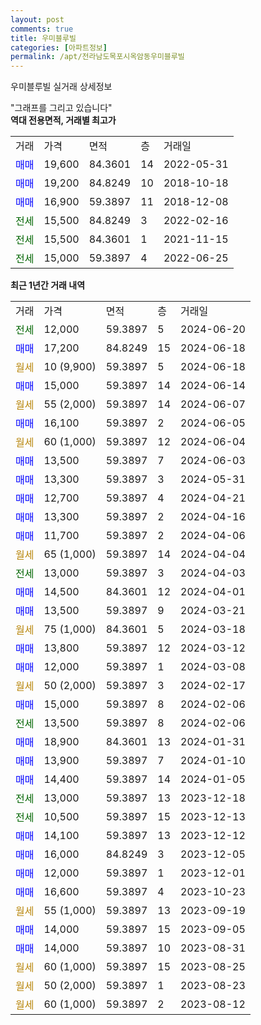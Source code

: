 ```yaml
---
layout: post
comments: true
title: 우미블루빌
categories: [아파트정보]
permalink: /apt/전라남도목포시옥암동우미블루빌
---
```


우미블루빌 실거래 상세정보

<script type="text/javascript">
  google.charts.load('current', {'packages':['line', 'corechart']});
  google.charts.setOnLoadCallback(drawChart);

  function drawChart() {
    var data = new google.visualization.DataTable();
    data.addColumn('date', '거래일');
    data.addColumn('number', "매매");
    data.addColumn('number', "전세");
    data.addColumn('number', "전매");

    data.addRows([[new Date(Date.parse("2024-06-20")), null, 12000, null], [new Date(Date.parse("2024-06-18")), 17200, null, null], [new Date(Date.parse("2024-06-18")), null, null, null], [new Date(Date.parse("2024-06-14")), 15000, null, null], [new Date(Date.parse("2024-06-07")), null, null, null], [new Date(Date.parse("2024-06-05")), 16100, null, null], [new Date(Date.parse("2024-06-04")), null, null, null], [new Date(Date.parse("2024-06-03")), 13500, null, null], [new Date(Date.parse("2024-05-31")), 13300, null, null], [new Date(Date.parse("2024-04-21")), 12700, null, null], [new Date(Date.parse("2024-04-16")), 13300, null, null], [new Date(Date.parse("2024-04-06")), 11700, null, null], [new Date(Date.parse("2024-04-04")), null, null, null], [new Date(Date.parse("2024-04-03")), null, 13000, null], [new Date(Date.parse("2024-04-01")), 14500, null, null], [new Date(Date.parse("2024-03-21")), 13500, null, null], [new Date(Date.parse("2024-03-18")), null, null, null], [new Date(Date.parse("2024-03-12")), 13800, null, null], [new Date(Date.parse("2024-03-08")), 12000, null, null], [new Date(Date.parse("2024-02-17")), null, null, null], [new Date(Date.parse("2024-02-06")), 15000, null, null], [new Date(Date.parse("2024-02-06")), null, 13500, null], [new Date(Date.parse("2024-01-31")), 18900, null, null], [new Date(Date.parse("2024-01-10")), 13900, null, null], [new Date(Date.parse("2024-01-05")), 14400, null, null], [new Date(Date.parse("2023-12-18")), null, 13000, null], [new Date(Date.parse("2023-12-13")), null, 10500, null], [new Date(Date.parse("2023-12-12")), 14100, null, null], [new Date(Date.parse("2023-12-05")), 16000, null, null], [new Date(Date.parse("2023-12-01")), 12000, null, null], [new Date(Date.parse("2023-10-23")), 16600, null, null], [new Date(Date.parse("2023-09-19")), null, null, null], [new Date(Date.parse("2023-09-05")), 14000, null, null], [new Date(Date.parse("2023-08-31")), 14000, null, null], [new Date(Date.parse("2023-08-25")), null, null, null], [new Date(Date.parse("2023-08-23")), null, null, null], [new Date(Date.parse("2023-08-12")), null, null, null]]);

    var options = {
      hAxis: {
        format: 'yyyy/MM/dd'
      },    
      lineWidth: 0,
      pointsVisible: true,    
      title: '최근 1년간 유형별 실거래가 분포',
      legend: { position: 'bottom' }
    };

    var formatter = new google.visualization.NumberFormat({pattern:'###,###'} );
    formatter.format(data, 1);
    formatter.format(data, 2);
    
    setTimeout(function() {
        var chart = new google.visualization.LineChart(document.getElementById('columnchart_material'));
        chart.draw(data, (options));
        document.getElementById('loading').style.display = 'none';
    }, 200);
  }
</script>


<div id="loading" style="z-index:20; display: block; margin-left: 0px">"그래프를 그리고 있습니다"</div>
<div id="columnchart_material" style="width: 95%; margin-left: 0px; display: block"></div>
<!-- contents start -->
<b>역대 전용면적, 거래별 최고가</b>
<table class="sortable">
    <tr>
      <td>거래</td>
      <td>가격</td>
      <td>면적</td>
      <td>층</td>
      <td>거래일</td>
    </tr>
        <tr>
          <td><a style="color: blue">매매</a></td>
          <td>19,600</td>
          <td>84.3601</td>
          <td>14</td>
          <td>2022-05-31</td>
        </tr>            <tr>
          <td><a style="color: blue">매매</a></td>
          <td>19,200</td>
          <td>84.8249</td>
          <td>10</td>
          <td>2018-10-18</td>
        </tr>            <tr>
          <td><a style="color: blue">매매</a></td>
          <td>16,900</td>
          <td>59.3897</td>
          <td>11</td>
          <td>2018-12-08</td>
        </tr>        
        <tr>
              <td><a style="color: darkgreen">전세</a></td>
              <td>15,500</td>
              <td>84.8249</td>
              <td>3</td>
              <td>2022-02-16</td>
            </tr>            <tr>
              <td><a style="color: darkgreen">전세</a></td>
              <td>15,500</td>
              <td>84.3601</td>
              <td>1</td>
              <td>2021-11-15</td>
            </tr>            <tr>
              <td><a style="color: darkgreen">전세</a></td>
              <td>15,000</td>
              <td>59.3897</td>
              <td>4</td>
              <td>2022-06-25</td>
            </tr>        
    
</table>

<b>최근 1년간 거래 내역</b>

<table class="sortable">
    <tr>
      <td>거래</td>
      <td>가격</td>
      <td>면적</td>
      <td>층</td>
      <td>거래일</td>
    </tr>
    <tr>
      <td><a style="color: darkgreen">전세</a></td>
      <td>12,000</td>
      <td>59.3897</td>
      <td>5</td>
      <td>2024-06-20</td>
    </tr>          <tr>
      <td><a style="color: blue">매매</a></td>
      <td>17,200</td>
      <td>84.8249</td>
      <td>15</td>
      <td>2024-06-18</td>
    </tr>          <tr>
      <td><a style="color: darkgoldenrod">월세</a></td>
      <td>10 (9,900)</td>
      <td>59.3897</td>
      <td>5</td>
      <td>2024-06-18</td>
    </tr>          <tr>
      <td><a style="color: blue">매매</a></td>
      <td>15,000</td>
      <td>59.3897</td>
      <td>14</td>
      <td>2024-06-14</td>
    </tr>          <tr>
      <td><a style="color: darkgoldenrod">월세</a></td>
      <td>55 (2,000)</td>
      <td>59.3897</td>
      <td>14</td>
      <td>2024-06-07</td>
    </tr>          <tr>
      <td><a style="color: blue">매매</a></td>
      <td>16,100</td>
      <td>59.3897</td>
      <td>2</td>
      <td>2024-06-05</td>
    </tr>          <tr>
      <td><a style="color: darkgoldenrod">월세</a></td>
      <td>60 (1,000)</td>
      <td>59.3897</td>
      <td>12</td>
      <td>2024-06-04</td>
    </tr>          <tr>
      <td><a style="color: blue">매매</a></td>
      <td>13,500</td>
      <td>59.3897</td>
      <td>7</td>
      <td>2024-06-03</td>
    </tr>          <tr>
      <td><a style="color: blue">매매</a></td>
      <td>13,300</td>
      <td>59.3897</td>
      <td>3</td>
      <td>2024-05-31</td>
    </tr>          <tr>
      <td><a style="color: blue">매매</a></td>
      <td>12,700</td>
      <td>59.3897</td>
      <td>4</td>
      <td>2024-04-21</td>
    </tr>          <tr>
      <td><a style="color: blue">매매</a></td>
      <td>13,300</td>
      <td>59.3897</td>
      <td>2</td>
      <td>2024-04-16</td>
    </tr>          <tr>
      <td><a style="color: blue">매매</a></td>
      <td>11,700</td>
      <td>59.3897</td>
      <td>2</td>
      <td>2024-04-06</td>
    </tr>          <tr>
      <td><a style="color: darkgoldenrod">월세</a></td>
      <td>65 (1,000)</td>
      <td>59.3897</td>
      <td>14</td>
      <td>2024-04-04</td>
    </tr>          <tr>
      <td><a style="color: darkgreen">전세</a></td>
      <td>13,000</td>
      <td>59.3897</td>
      <td>3</td>
      <td>2024-04-03</td>
    </tr>          <tr>
      <td><a style="color: blue">매매</a></td>
      <td>14,500</td>
      <td>84.3601</td>
      <td>12</td>
      <td>2024-04-01</td>
    </tr>          <tr>
      <td><a style="color: blue">매매</a></td>
      <td>13,500</td>
      <td>59.3897</td>
      <td>9</td>
      <td>2024-03-21</td>
    </tr>          <tr>
      <td><a style="color: darkgoldenrod">월세</a></td>
      <td>75 (1,000)</td>
      <td>84.3601</td>
      <td>5</td>
      <td>2024-03-18</td>
    </tr>          <tr>
      <td><a style="color: blue">매매</a></td>
      <td>13,800</td>
      <td>59.3897</td>
      <td>12</td>
      <td>2024-03-12</td>
    </tr>          <tr>
      <td><a style="color: blue">매매</a></td>
      <td>12,000</td>
      <td>59.3897</td>
      <td>1</td>
      <td>2024-03-08</td>
    </tr>          <tr>
      <td><a style="color: darkgoldenrod">월세</a></td>
      <td>50 (2,000)</td>
      <td>59.3897</td>
      <td>3</td>
      <td>2024-02-17</td>
    </tr>          <tr>
      <td><a style="color: blue">매매</a></td>
      <td>15,000</td>
      <td>59.3897</td>
      <td>8</td>
      <td>2024-02-06</td>
    </tr>          <tr>
      <td><a style="color: darkgreen">전세</a></td>
      <td>13,500</td>
      <td>59.3897</td>
      <td>8</td>
      <td>2024-02-06</td>
    </tr>          <tr>
      <td><a style="color: blue">매매</a></td>
      <td>18,900</td>
      <td>84.3601</td>
      <td>13</td>
      <td>2024-01-31</td>
    </tr>          <tr>
      <td><a style="color: blue">매매</a></td>
      <td>13,900</td>
      <td>59.3897</td>
      <td>7</td>
      <td>2024-01-10</td>
    </tr>          <tr>
      <td><a style="color: blue">매매</a></td>
      <td>14,400</td>
      <td>59.3897</td>
      <td>14</td>
      <td>2024-01-05</td>
    </tr>          <tr>
      <td><a style="color: darkgreen">전세</a></td>
      <td>13,000</td>
      <td>59.3897</td>
      <td>13</td>
      <td>2023-12-18</td>
    </tr>          <tr>
      <td><a style="color: darkgreen">전세</a></td>
      <td>10,500</td>
      <td>59.3897</td>
      <td>15</td>
      <td>2023-12-13</td>
    </tr>          <tr>
      <td><a style="color: blue">매매</a></td>
      <td>14,100</td>
      <td>59.3897</td>
      <td>13</td>
      <td>2023-12-12</td>
    </tr>          <tr>
      <td><a style="color: blue">매매</a></td>
      <td>16,000</td>
      <td>84.8249</td>
      <td>3</td>
      <td>2023-12-05</td>
    </tr>          <tr>
      <td><a style="color: blue">매매</a></td>
      <td>12,000</td>
      <td>59.3897</td>
      <td>1</td>
      <td>2023-12-01</td>
    </tr>          <tr>
      <td><a style="color: blue">매매</a></td>
      <td>16,600</td>
      <td>59.3897</td>
      <td>4</td>
      <td>2023-10-23</td>
    </tr>          <tr>
      <td><a style="color: darkgoldenrod">월세</a></td>
      <td>55 (1,000)</td>
      <td>59.3897</td>
      <td>13</td>
      <td>2023-09-19</td>
    </tr>          <tr>
      <td><a style="color: blue">매매</a></td>
      <td>14,000</td>
      <td>59.3897</td>
      <td>15</td>
      <td>2023-09-05</td>
    </tr>          <tr>
      <td><a style="color: blue">매매</a></td>
      <td>14,000</td>
      <td>59.3897</td>
      <td>10</td>
      <td>2023-08-31</td>
    </tr>          <tr>
      <td><a style="color: darkgoldenrod">월세</a></td>
      <td>60 (1,000)</td>
      <td>59.3897</td>
      <td>15</td>
      <td>2023-08-25</td>
    </tr>          <tr>
      <td><a style="color: darkgoldenrod">월세</a></td>
      <td>50 (2,000)</td>
      <td>59.3897</td>
      <td>1</td>
      <td>2023-08-23</td>
    </tr>          <tr>
      <td><a style="color: darkgoldenrod">월세</a></td>
      <td>60 (1,000)</td>
      <td>59.3897</td>
      <td>2</td>
      <td>2023-08-12</td>
    </tr>      </table>
<!-- contents end -->    

